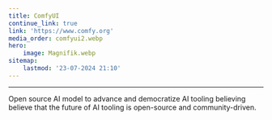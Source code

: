 ```yaml
---
title: ComfyUI
continue_link: true
link: 'https://www.comfy.org'
media_order: comfyui2.webp
hero:
    image: Magnifik.webp
sitemap:
    lastmod: '23-07-2024 21:10'
---
```


---
Open source AI model to advance and democratize AI tooling believing believe that the future of AI tooling is open-source and community-driven.